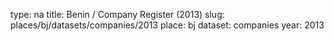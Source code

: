 type: na
title: Benin / Company Register (2013)
slug: places/bj/datasets/companies/2013
place: bj
dataset: companies
year: 2013
